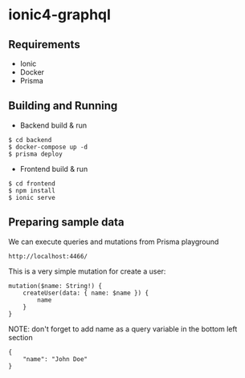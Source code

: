 # ionic4-graphql

## Requirements

- Ionic
- Docker
- Prisma

## Building and Running

- Backend build & run

```
$ cd backend
$ docker-compose up -d
$ prisma deploy
```

- Frontend build & run

```
$ cd frontend
$ npm install
$ ionic serve
```

## Preparing sample data

We can execute queries and mutations from Prisma playground

```
http://localhost:4466/

```

This is a very simple mutation for create a user:

```
mutation($name: String!) {
    createUser(data: { name: $name }) {
        name
    }
}
```

NOTE: don't forget to add name as a query variable in the bottom left section

```
{
    "name": "John Doe"
}
```
